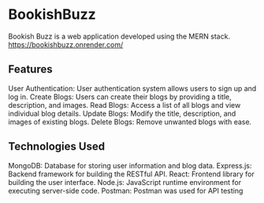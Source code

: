 # BookishBuzz
Bookish Buzz is a web application developed using the MERN stack. 
https://bookishbuzz.onrender.com/

## Features
User Authentication: User authentication system allows users to sign up and log in.
Create Blogs: Users can create their blogs by providing a title, description, and images.
Read Blogs: Access a list of all blogs and view individual blog details.
Update Blogs: Modify the title, description, and images of existing blogs.
Delete Blogs: Remove unwanted blogs with ease.

## Technologies Used
MongoDB: Database for storing user information and blog data.
Express.js: Backend framework for building the RESTful API.
React: Frontend library for building the user interface.
Node.js: JavaScript runtime environment for executing server-side code.
Postman: Postman was used for API testing


